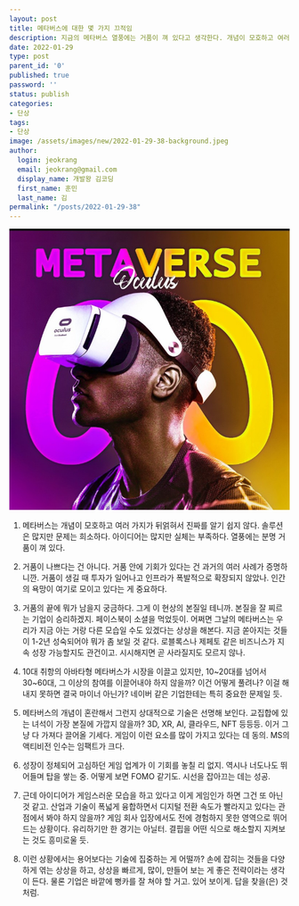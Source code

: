 ```yaml
---
layout: post
title: 메타버스에 대한 몇 가지 끄적임
description: 지금의 메타버스 열풍에는 거품이 껴 있다고 생각한다. 개념이 모호하고 여러 가지가 뒤얽혀서 진짜를 가려내기 쉽지 않다. 솔루션은 많지만 문제는 희소하다.
date: 2022-01-29
type: post
parent_id: '0'
published: true
password: ''
status: publish
categories:
- 단상
tags:
- 단상
image: /assets/images/new/2022-01-29-38-background.jpeg
author:
  login: jeokrang
  email: jeokrang@gmail.com
  display_name: 개발왕 김코딩
  first_name: 훈민
  last_name: 김
permalink: "/posts/2022-01-29-38"
---
```


<img src="/assets/images/new/2022-01-29-38-background.jpeg">

1. 메타버스는 개념이 모호하고 여러 가지가 뒤얽혀서 진짜를 알기 쉽지 않다. 솔루션은 많지만 문제는 희소하다. 아이디어는 많지만 실체는 부족하다. 열풍에는 분명 거품이 껴 있다.


2. 거품이 나쁘다는 건 아니다. 거품 안에 기회가 있다는 건 과거의 여러 사례가 증명하니깐. 거품이 생길 때 투자가 일어나고 인프라가 폭발적으로 확장되지 않았나. 인간의 욕망이 여기로 모이고 있다는 게 중요하다.


3. 거품의 끝에 뭐가 남을지 궁금하다. 그게 이 현상의 본질일 테니까. 본질을 잘 찌르는 기업이 승리하겠지. 페이스북이 소셜을 먹었듯이. 어쩌면 그날의 메타버스는 우리가 지금 아는 거랑 다른 모습일 수도 있겠다는 상상을 해본다. 지금 쏟아지는 것들이 1-2년 성숙되어야 뭐가 좀 보일 것 같다. 로블록스나 제페토 같은 비즈니스가 지속 성장 가능할지도 관건이고. 시시해지면 곧 사라질지도 모르지 않나.


4. 10대 취항의 아바타형 메타버스가 시장을 이끌고 있지만, 10~20대를 넘어서 30~60대, 그 이상의 참여를 이끌어내야 하지 않을까? 이건 어떻게 풀려나? 이걸 해내지 못하면 결국 마이너 아닌가? 네이버 같은 기업한테는 특히 중요한 문제일 듯.


5. 메타버스의 개념이 혼란해서 그런지 상대적으로 기술은 선명해 보인다. 교집합에 있는 녀석이 가장 본질에 가깝지 않을까? 3D, XR, AI, 클라우드, NFT 등등등. 이거 그냥 다 가져다 끌어올 기세다. 게임이 이런 요소를 많이 가지고 있다는 데 동의. MS의 액티비전 인수는 임팩트가 크다.


6. 성장이 정체되어 고심하던 게임 업계가 이 기회를 놓칠 리 없지. 역시나 너도나도 뛰어들며 탑을 쌓는 중. 어떻게 보면 FOMO 같기도. 시선을 잡아끄는 데는 성공.


7. 근데 아이디어가 게임스러운 모습을 하고 있다고 이게 게임인가 하면 그건 또 아닌 것 같고. 산업과 기술이 폭넓게 융합하면서 디지털 전환 속도가 빨라지고 있다는 관점에서 봐야 하지 않을까? 게임 회사 입장에서도 전에 경험하지 못한 영역으로 뛰어드는 상황이다. 유리하기만 한 경기는 아닐터. 결핍을 어떤 식으로 해소할지 지켜보는 것도 흥미로울 듯.


8. 이런 상황에서는 용어보다는 기술에 집중하는 게 어떨까? 손에 잡히는 것들을 다양하게 엮는 상상을 하고, 상상을 빠르게, 많이, 만들어 보는 게 좋은 전략이라는 생각이 든다. 물론 기업은 바깥에 뻥카를 잘 쳐야 할 거고. 있어 보이게. 답을 찾을(은) 것처럼.

